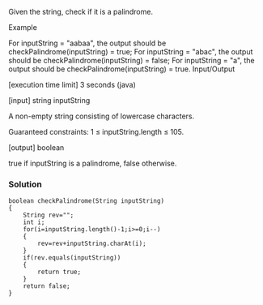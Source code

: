 Given the string, check if it is a palindrome.

Example

For inputString = "aabaa", the output should be
checkPalindrome(inputString) = true;
For inputString = "abac", the output should be
checkPalindrome(inputString) = false;
For inputString = "a", the output should be
checkPalindrome(inputString) = true.
Input/Output

[execution time limit] 3 seconds (java)

[input] string inputString

A non-empty string consisting of lowercase characters.

Guaranteed constraints:
1 ≤ inputString.length ≤ 105.

[output] boolean

true if inputString is a palindrome, false otherwise.

### Solution
```
boolean checkPalindrome(String inputString)
{
    String rev="";
    int i;
    for(i=inputString.length()-1;i>=0;i--)
    {
        rev=rev+inputString.charAt(i);
    }
    if(rev.equals(inputString))
    {
        return true;
    }
    return false;
}
```
